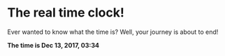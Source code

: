 # The real time clock!

Ever wanted to know what the time is? Well, your journey is about to end!

**The time is Dec 13, 2017, 03:34**